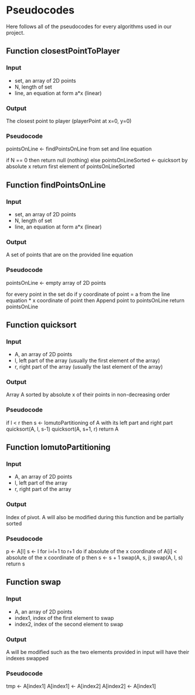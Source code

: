 # Pseudocodes
Here follows all of the pseudocodes for every algorithms used in our project.

## Function closestPointToPlayer
### Input
- set, an array of 2D points
- N, length of set
- line, an equation at form a*x (linear)
### Output
The closest point to player (playerPoint at x=0, y=0)

### Pseudocode
pointsOnLine <- findPointsOnLine from set and line equation

if N == 0 then
    return null (nothing)
else
    pointsOnLineSorted <- quicksort by absolute x
    return first element of pointsOnLineSorted

## Function findPointsOnLine
### Input
- set, an array of 2D points
- N, length of set
- line, an equation at form a*x (linear)
### Output
A set of points that are on the provided line equation

### Pseudocode
pointsOnLine <- empty array of 2D points

for every point in the set do
    if y coordinate of point = a from the line equation * x coordinate of point then
    Append point to pointsOnLine
return pointsOnLine

## Function quicksort
### Input
- A, an array of 2D points
- l, left part of the array (usually the first element of the array)
- r, right part of the array (usually the last element of the array)
### Output
Array A sorted by absolute x of their points in non-decreasing order

### Pseudocode
if l < r then
    s <- lomutoPartitioning of A with its left part and right part
    quicksort(A, l, s-1)
    quicksort(A, s+1, r)
return A

## Function lomutoPartitioning
### Input
- A, an array of 2D points
- l, left part of the array
- r, right part of the array
### Output
Index of pivot. A will also be modified during this function and be partially sorted

### Pseudocode
p <- A[l]
s <- l
for i=l+1 to r+1 do
    if absolute of the x coordinate of A[i] < absolute of the x coordinate of p then
        s <- s + 1
        swap(A, s, j)
swap(A, l, s)
return s

## Function swap
### Input
- A, an array of 2D points
- index1, index of the first element to swap
- index2, index of the second element to swap
### Output
A will be modified such as the two elements provided in input will have their indexes swapped

### Pseudocode
tmp <- A[index1]
A[index1] <- A[index2]
A[index2] <- A[index1]


